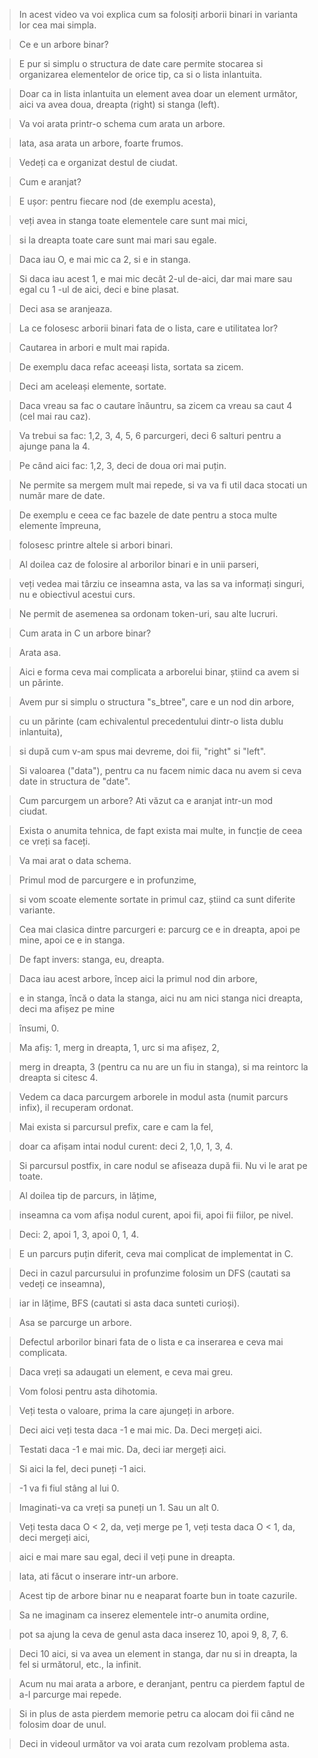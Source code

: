 > In acest video va voi explica cum sa folosiți arborii binari in varianta lor cea mai simpla. 

> Ce e un arbore binar? 

> E pur si simplu o structura de date care permite stocarea si organizarea elementelor de orice tip, ca si o lista inlantuita. 

> Doar ca in lista inlantuita un element avea doar un element următor, aici va avea doua, dreapta (right) si stanga (left). 

> Va voi arata printr-o schema cum arata un arbore. 

> lata, asa arata un arbore, foarte frumos. 

> Vedeți ca e organizat destul de ciudat. 

> Cum e aranjat? 

> E ușor: pentru fiecare nod (de exemplu acesta), 

> veți avea in stanga toate elementele care sunt mai mici, 

> si la dreapta toate care sunt mai mari sau egale. 

> Daca iau O, e mai mic ca 2, si e in stanga. 

> Si daca iau acest 1, e mai mic decât 2-ul de-aici, dar mai mare sau egal cu 1 -ul de aici, deci e bine plasat. 

> Deci asa se aranjeaza. 

> La ce folosesc arborii binari fata de o lista, care e utilitatea lor? 

> Cautarea in arbori e mult mai rapida. 

> De exemplu daca refac aceeași lista, sortata sa zicem. 

> Deci am aceleași elemente, sortate. 

> Daca vreau sa fac o cautare înăuntru, sa zicem ca vreau sa caut 4 (cel mai rau caz). 

> Va trebui sa fac: 1,2, 3, 4, 5, 6 parcurgeri, deci 6 salturi pentru a ajunge pana la 4. 

> Pe când aici fac: 1,2, 3, deci de doua ori mai puțin. 

> Ne permite sa mergem mult mai repede, si va va fi util daca stocati un număr mare de date. 

> De exemplu e ceea ce fac bazele de date pentru a stoca multe elemente împreuna, 

> folosesc printre altele si arbori binari. 

> Al doilea caz de folosire al arborilor binari e in unii parseri, 

> veți vedea mai târziu ce inseamna asta, va las sa va informați singuri, nu e obiectivul acestui curs. 

> Ne permit de asemenea sa ordonam token-uri, sau alte lucruri. 

> Cum arata in C un arbore binar? 

> Arata asa. 

> Aici e forma ceva mai complicata a arborelui binar, știind ca avem si un părinte. 

> Avem pur si simplu o structura "s_btree", care e un nod din arbore, 

> cu un părinte (cam echivalentul precedentului dintr-o lista dublu inlantuita), 

> si după cum v-am spus mai devreme, doi fii, "right" si "left". 

> Si valoarea ("data"), pentru ca nu facem nimic daca nu avem si ceva date in structura de "date". 

> Cum parcurgem un arbore? Ati văzut ca e aranjat intr-un mod ciudat. 

> Exista o anumita tehnica, de fapt exista mai multe, in funcție de ceea ce vreți sa faceți. 

> Va mai arat o data schema. 

> Primul mod de parcurgere e in profunzime, 

> si vom scoate elemente sortate in primul caz, știind ca sunt diferite variante. 

> Cea mai clasica dintre parcurgeri e: parcurg ce e in dreapta, apoi pe mine, apoi ce e in stanga. 

> De fapt invers: stanga, eu, dreapta. 

> Daca iau acest arbore, încep aici la primul nod din arbore, 

> e in stanga, încă o data la stanga, aici nu am nici stanga nici dreapta, deci ma afișez pe mine

> însumi, 0. 

> Ma afiș: 1, merg in dreapta, 1, urc si ma afișez, 2, 

> merg in dreapta, 3 (pentru ca nu are un fiu in stanga), si ma reintorc la dreapta si citesc 4. 

> Vedem ca daca parcurgem arborele in modul asta (numit parcurs infix), il recuperam ordonat. 

> Mai exista si parcursul prefix, care e cam la fel, 

> doar ca afișam intai nodul curent: deci 2, 1,0, 1, 3, 4. 

> Si parcursul postfix, in care nodul se afiseaza după fii. Nu vi le arat pe toate. 

> Al doilea tip de parcurs, in lățime, 

> inseamna ca vom afișa nodul curent, apoi fii, apoi fii fiilor, pe nivel. 

> Deci: 2, apoi 1, 3, apoi 0, 1, 4. 

> E un parcurs puțin diferit, ceva mai complicat de implementat in C. 

> Deci in cazul parcursului in profunzime folosim un DFS (cautati sa vedeți ce inseamna), 

> iar in lățime, BFS (cautati si asta daca sunteti curioși). 

> Asa se parcurge un arbore. 

> Defectul arborilor binari fata de o lista e ca inserarea e ceva mai complicata. 

> Daca vreți sa adaugati un element, e ceva mai greu. 

> Vom folosi pentru asta dihotomia. 

> Veți testa o valoare, prima la care ajungeți in arbore. 

> Deci aici veți testa daca -1 e mai mic. Da. Deci mergeți aici. 

> Testati daca -1 e mai mic. Da, deci iar mergeți aici. 

> Si aici la fel, deci puneți -1 aici. 

> -1 va fi fiul stâng al lui 0. 

> Imaginati-va ca vreți sa puneți un 1. Sau un alt 0. 

> Veți testa daca O < 2, da, veți merge pe 1, veți testa daca O < 1, da, deci mergeți aici, 

> aici e mai mare sau egal, deci il veți pune in dreapta. 

> lata, ati făcut o inserare intr-un arbore. 

> Acest tip de arbore binar nu e neaparat foarte bun in toate cazurile. 

> Sa ne imaginam ca inserez elementele intr-o anumita ordine, 

> pot sa ajung la ceva de genul asta daca inserez 10, apoi 9, 8, 7, 6. 

> Deci 10 aici, si va avea un element in stanga, dar nu si in dreapta, la fel si următorul, etc., la infinit. 

> Acum nu mai arata a arbore, e deranjant, pentru ca pierdem faptul de a-l parcurge mai repede. 

> Si in plus de asta pierdem memorie petru ca alocam doi fii când ne folosim doar de unul. 

> Deci in videoul următor va voi arata cum rezolvam problema asta.